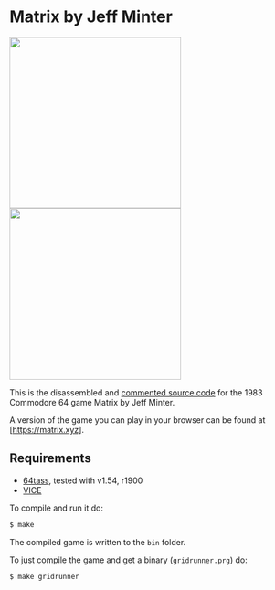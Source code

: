 # Matrix by Jeff Minter
<img src="https://user-images.githubusercontent.com/58846/102926230-8f95c700-448c-11eb-9895-d1f0827f2aff.png" height=300><img src="https://user-images.githubusercontent.com/58846/103443412-f8342f00-4c56-11eb-8658-065a48b5f8e3.gif" height=300>



This is the disassembled and [commented source code] for the 1983 Commodore 64 game Matrix by Jeff Minter. 

A version of the game you can play in your browser can be found at [https://matrix.xyz].

## Requirements

* [64tass][64tass], tested with v1.54, r1900
* [VICE][vice]

[64tass]: http://tass64.sourceforge.net/
[vice]: http://vice-emu.sourceforge.net/
[https://matrix.xyz]: https://mwenge.github.io/matrix.xyz
[commented source code]:https://github.com/mwenge/matrix/blob/master/src/matrix.asm

To compile and run it do:

```sh
$ make
```
The compiled game is written to the `bin` folder. 

To just compile the game and get a binary (`gridrunner.prg`) do:

```sh
$ make gridrunner
```

